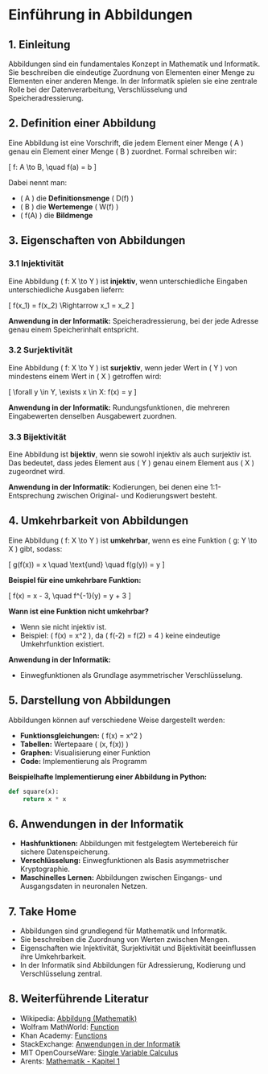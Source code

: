 # Einführung in Abbildungen

## 1. Einleitung
Abbildungen sind ein fundamentales Konzept in Mathematik und Informatik. Sie beschreiben die eindeutige Zuordnung von Elementen einer Menge zu Elementen einer anderen Menge. In der Informatik spielen sie eine zentrale Rolle bei der Datenverarbeitung, Verschlüsselung und Speicheradressierung.

## 2. Definition einer Abbildung
Eine Abbildung ist eine Vorschrift, die jedem Element einer Menge \( A \) genau ein Element einer Menge \( B \) zuordnet. Formal schreiben wir:

\[ f: A \to B, \quad f(a) = b \]

Dabei nennt man:
- \( A \) die **Definitionsmenge** \( D(f) \)
- \( B \) die **Wertemenge** \( W(f) \)
- \( f(A) \) die **Bildmenge**

## 3. Eigenschaften von Abbildungen
### 3.1 Injektivität
Eine Abbildung \( f: X \to Y \) ist **injektiv**, wenn unterschiedliche Eingaben unterschiedliche Ausgaben liefern:

\[ f(x_1) = f(x_2) \Rightarrow x_1 = x_2 \]

**Anwendung in der Informatik:** Speicheradressierung, bei der jede Adresse genau einem Speicherinhalt entspricht.

### 3.2 Surjektivität
Eine Abbildung \( f: X \to Y \) ist **surjektiv**, wenn jeder Wert in \( Y \) von mindestens einem Wert in \( X \) getroffen wird:

\[ \forall y \in Y, \exists x \in X: f(x) = y \]

**Anwendung in der Informatik:** Rundungsfunktionen, die mehreren Eingabewerten denselben Ausgabewert zuordnen.

### 3.3 Bijektivität
Eine Abbildung ist **bijektiv**, wenn sie sowohl injektiv als auch surjektiv ist. Das bedeutet, dass jedes Element aus \( Y \) genau einem Element aus \( X \) zugeordnet wird.

**Anwendung in der Informatik:** Kodierungen, bei denen eine 1:1-Entsprechung zwischen Original- und Kodierungswert besteht.

## 4. Umkehrbarkeit von Abbildungen
Eine Abbildung \( f: X \to Y \) ist **umkehrbar**, wenn es eine Funktion \( g: Y \to X \) gibt, sodass:

\[ g(f(x)) = x \quad \text{und} \quad f(g(y)) = y \]

**Beispiel für eine umkehrbare Funktion:**

\[ f(x) = x - 3, \quad f^{-1}(y) = y + 3 \]

**Wann ist eine Funktion nicht umkehrbar?**
- Wenn sie nicht injektiv ist.
- Beispiel: \( f(x) = x^2 \), da \( f(-2) = f(2) = 4 \) keine eindeutige Umkehrfunktion existiert.

**Anwendung in der Informatik:**
- Einwegfunktionen als Grundlage asymmetrischer Verschlüsselung.

## 5. Darstellung von Abbildungen
Abbildungen können auf verschiedene Weise dargestellt werden:

- **Funktionsgleichungen:** \( f(x) = x^2 \)
- **Tabellen:** Wertepaare \( (x, f(x)) \)
- **Graphen:** Visualisierung einer Funktion
- **Code:** Implementierung als Programm

**Beispielhafte Implementierung einer Abbildung in Python:**

```python
def square(x):
    return x * x
```

## 6. Anwendungen in der Informatik
- **Hashfunktionen:** Abbildungen mit festgelegtem Wertebereich für sichere Datenspeicherung.
- **Verschlüsselung:** Einwegfunktionen als Basis asymmetrischer Kryptographie.
- **Maschinelles Lernen:** Abbildungen zwischen Eingangs- und Ausgangsdaten in neuronalen Netzen.

## 7. Take Home
- Abbildungen sind grundlegend für Mathematik und Informatik.
- Sie beschreiben die Zuordnung von Werten zwischen Mengen.
- Eigenschaften wie Injektivität, Surjektivität und Bijektivität beeinflussen ihre Umkehrbarkeit.
- In der Informatik sind Abbildungen für Adressierung, Kodierung und Verschlüsselung zentral.

## 8. Weiterführende Literatur
- Wikipedia: [Abbildung (Mathematik)](https://de.wikipedia.org/wiki/Abbildung_(Mathematik))
- Wolfram MathWorld: [Function](https://mathworld.wolfram.com/Function.html)
- Khan Academy: [Functions](https://www.khanacademy.org/math/algebra/x2f8bb11595b61c86:functions)
- StackExchange: [Anwendungen in der Informatik](https://cs.stackexchange.com/questions/17105/why-do-we-use-injective-surjective-and-bijective-functions-in-computer-science)
- MIT OpenCourseWare: [Single Variable Calculus](https://ocw.mit.edu/courses/mathematics/18-01-single-variable-calculus-fall-2006/)
- Arents: [Mathematik - Kapitel 1](https://link.springer.com/book/10.1007/978-3-662-64389-1)